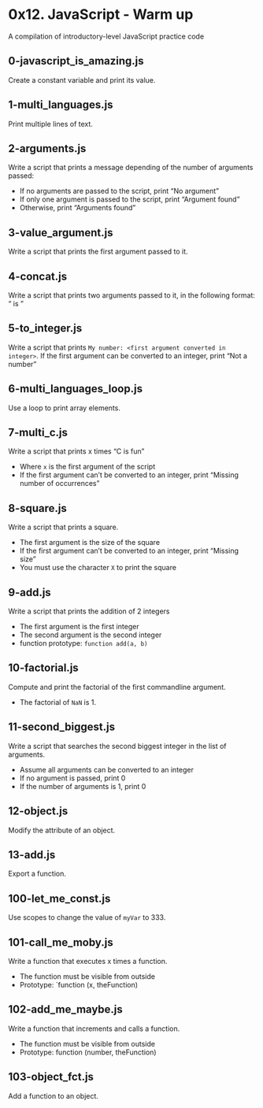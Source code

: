 # 0x12. JavaScript - Warm up
A compilation of introductory-level JavaScript practice code

## 0-javascript_is_amazing.js
Create a constant variable and print its value.

## 1-multi_languages.js
Print multiple lines of text.

## 2-arguments.js
Write a script that prints a message depending of the number of arguments passed:
- If no arguments are passed to the script, print “No argument”
- If only one argument is passed to the script, print “Argument found”
- Otherwise, print “Arguments found”

## 3-value_argument.js
Write a script that prints the first argument passed to it.

## 4-concat.js
Write a script that prints two arguments passed to it, in the following format: “<arg1> is <arg2>”

## 5-to_integer.js
Write a script that prints `My number: <first argument converted in integer>`.
If the first argument can be converted to an integer, print “Not a number”

## 6-multi_languages_loop.js
Use a loop to print array elements.

## 7-multi_c.js
Write a script that prints x times “C is fun”
- Where `x` is the first argument of the script
- If the first argument can’t be converted to an integer, print “Missing number of occurrences”

## 8-square.js
Write a script that prints a square.
- The first argument is the size of the square
- If the first argument can’t be converted to an integer, print “Missing size”
- You must use the character `X` to print the square

## 9-add.js
Write a script that prints the addition of 2 integers
- The first argument is the first integer
- The second argument is the second integer
- function prototype: `function add(a, b)`

## 10-factorial.js
Compute and print the factorial of the first commandline argument.
- The factorial of `NaN` is 1.

## 11-second_biggest.js
Write a script that searches the second biggest integer in the list of arguments.
- Assume all arguments can be converted to an integer
- If no argument is passed, print 0
- If the number of arguments is 1, print 0

## 12-object.js
Modify the attribute of an object.

## 13-add.js
Export a function.

## 100-let_me_const.js
Use scopes to change the value of `myVar` to 333.

## 101-call_me_moby.js
Write a function that executes x times a function.
- The function must be visible from outside
- Prototype: `function (x, theFunction)

## 102-add_me_maybe.js
Write a function that increments and calls a function.
- The function must be visible from outside
- Prototype: function (number, theFunction)

## 103-object_fct.js
Add a function to an object.
